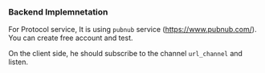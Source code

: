 ### Backend Implemnetation

For Protocol service, It is using `pubnub` service (https://www.pubnub.com/). You can create free account and test.

On the client side, he should subscribe to the channel `url_channel` and listen.

